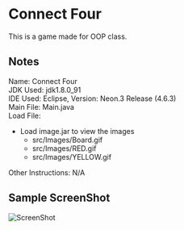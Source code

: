 # Connect Four

This is a game made for OOP class. <br>

## Notes

Name: Connect Four <br>
JDK Used: jdk1.8.0_91 <br>
IDE Used: Eclipse, Version: Neon.3 Release (4.6.3) <br>
Main File: Main.java <br>
Load File: <br>
- Load image.jar to view the images <br>
	- src/Images/Board.gif <br>
	- src/Images/RED.gif <br>
	- src/Images/YELLOW.gif <br>

Other Instructions: N/A <br>

## Sample ScreenShot
![ScreenShot](../master/ConnectFour/Connect_Four_Demo.JPG)
